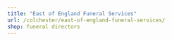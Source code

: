 ```yaml
---
title: "East of England Funeral Services"
url: /colchester/east-of-england-funeral-services/
shop: funeral directors
---
```

